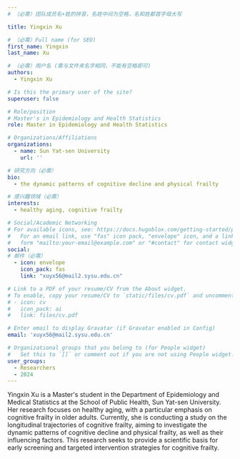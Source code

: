 ```yaml
---
# （必需）团队成员名+姓的拼音，名姓中间为空格，名和姓都首字母大写

title: Yingxin Xu

# （必需）Full name (for SEO)
first_name: Yingxin
last_name: Xu

# （必需）用户名 (需与文件夹名字相同，不能有空格即可)
authors:
  - Yingxin Xu

# Is this the primary user of the site?
superuser: false

# Role/position
# Master's in Epidemiology and Health Statistics
role: Master in Epidemiology and Health Statistics

# Organizations/Affiliations
organizations:
  - name: Sun Yat-sen University
    url: ''

# 研究方向（必需）
bio: 
  - the dynamic patterns of cognitive decline and physical frailty

# 感兴趣领域（必需）
interests:
  - healthy aging, cognitive frailty

# Social/Academic Networking
# For available icons, see: https://docs.hugoblox.com/getting-started/page-builder/#icons
#   For an email link, use "fas" icon pack, "envelope" icon, and a link in the
#   form "mailto:your-email@example.com" or "#contact" for contact widget.
social:
# 邮件（必需）
  - icon: envelope
    icon_pack: fas
    link: "xuyx56@mail2.sysu.edu.cn"

# Link to a PDF of your resume/CV from the About widget.
# To enable, copy your resume/CV to `static/files/cv.pdf` and uncomment the lines below.
# - icon: cv
#   icon_pack: ai
#   link: files/cv.pdf

# Enter email to display Gravatar (if Gravatar enabled in Config)
email: 'xuyx56@mail2.sysu.edu.cn'

# Organizational groups that you belong to (for People widget)
#   Set this to `[]` or comment out if you are not using People widget.
user_groups:
  - Researchers
  - 2024
---
```


Yingxin Xu is a Master's student in the Department of Epidemiology and Medical Statistics at the School of Public Health, Sun Yat-sen University. Her research focuses on healthy aging, with a particular emphasis on cognitive frailty in older adults. Currently, she is conducting a study on the longitudinal trajectories of cognitive frailty, aiming to investigate the dynamic patterns of cognitive decline and physical frailty, as well as their influencing factors. This research seeks to provide a scientific basis for early screening and targeted intervention strategies for cognitive frailty.


